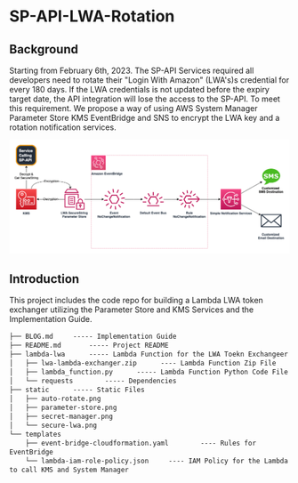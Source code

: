 # SP-API-LWA-Rotation


## Background 

Starting from February 6th, 2023. The SP-API Services required all developers need to rotate their "Login With Amazon" (LWA's)s credential for every 180 days. If the LWA credentials is not updated before the expiry target date, the API integration will lose the access to the SP-API.
To meet this requirement. We propose a way of using AWS System Manager Parameter Store KMS EventBridge and SNS to encrypt the LWA key and a rotation notification services.

![architecture](./static/secure-lwa.png)


## Introduction

This project includes the code repo for building a Lambda LWA token exchanger utilizing the Parameter Store and KMS Services and the Implementation Guide.

```.
├── BLOG.md     ----- Implementation Guide
├── README.md       ----- Project README
├── lambda-lwa      ----- Lambda Function for the LWA Toekn Exchangeer
│   ├── lwa-lambda-exchanger.zip      ---- Lambda Function Zip File
│   ├── lambda_function.py      ----- Lambda Function Python Code File        
│   └── requests        ----- Dependencies
├── static      ----- Static Files
│   ├── auto-rotate.png
│   ├── parameter-store.png
│   ├── secret-manager.png
│   └── secure-lwa.png
└── templates        
    ├── event-bridge-cloudformation.yaml        ---- Rules for EventBridge  
    └── lambda-iam-role-policy.json     ---- IAM Policy for the Lambda to call KMS and System Manager

```

